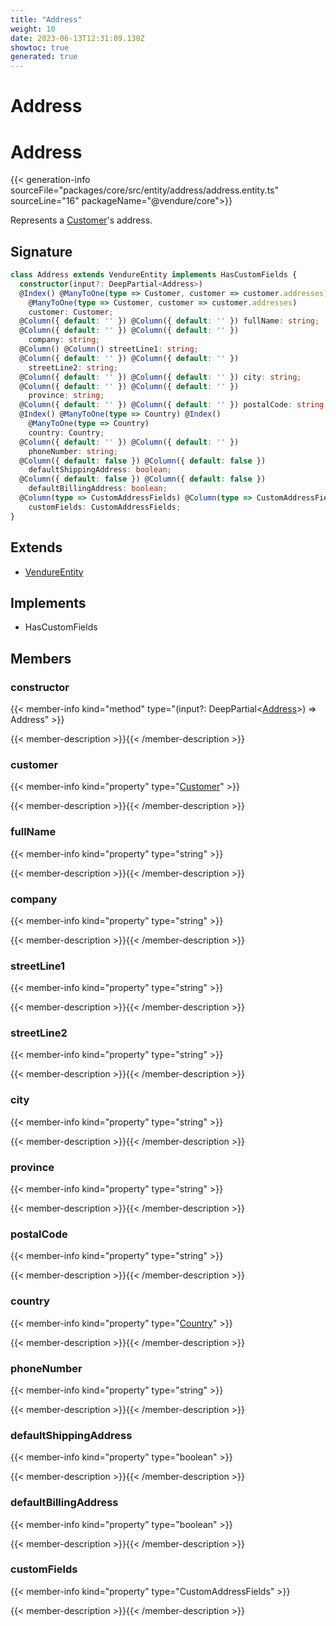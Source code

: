 ```yaml
---
title: "Address"
weight: 10
date: 2023-06-13T12:31:09.130Z
showtoc: true
generated: true
---
```

<!-- This file was generated from the Vendure source. Do not modify. Instead, re-run the "docs:build" script -->

# Address
<div class="symbol">


# Address

{{< generation-info sourceFile="packages/core/src/entity/address/address.entity.ts" sourceLine="16" packageName="@vendure/core">}}

Represents a <a href='/typescript-api/entities/customer#customer'>Customer</a>'s address.

## Signature

```TypeScript
class Address extends VendureEntity implements HasCustomFields {
  constructor(input?: DeepPartial<Address>)
  @Index() @ManyToOne(type => Customer, customer => customer.addresses) @Index()
    @ManyToOne(type => Customer, customer => customer.addresses)
    customer: Customer;
  @Column({ default: '' }) @Column({ default: '' }) fullName: string;
  @Column({ default: '' }) @Column({ default: '' })
    company: string;
  @Column() @Column() streetLine1: string;
  @Column({ default: '' }) @Column({ default: '' })
    streetLine2: string;
  @Column({ default: '' }) @Column({ default: '' }) city: string;
  @Column({ default: '' }) @Column({ default: '' })
    province: string;
  @Column({ default: '' }) @Column({ default: '' }) postalCode: string;
  @Index() @ManyToOne(type => Country) @Index()
    @ManyToOne(type => Country)
    country: Country;
  @Column({ default: '' }) @Column({ default: '' })
    phoneNumber: string;
  @Column({ default: false }) @Column({ default: false })
    defaultShippingAddress: boolean;
  @Column({ default: false }) @Column({ default: false })
    defaultBillingAddress: boolean;
  @Column(type => CustomAddressFields) @Column(type => CustomAddressFields)
    customFields: CustomAddressFields;
}
```
## Extends

 * <a href='/typescript-api/entities/vendure-entity#vendureentity'>VendureEntity</a>


## Implements

 * HasCustomFields


## Members

### constructor

{{< member-info kind="method" type="(input?: DeepPartial&#60;<a href='/typescript-api/entities/address#address'>Address</a>&#62;) => Address"  >}}

{{< member-description >}}{{< /member-description >}}

### customer

{{< member-info kind="property" type="<a href='/typescript-api/entities/customer#customer'>Customer</a>"  >}}

{{< member-description >}}{{< /member-description >}}

### fullName

{{< member-info kind="property" type="string"  >}}

{{< member-description >}}{{< /member-description >}}

### company

{{< member-info kind="property" type="string"  >}}

{{< member-description >}}{{< /member-description >}}

### streetLine1

{{< member-info kind="property" type="string"  >}}

{{< member-description >}}{{< /member-description >}}

### streetLine2

{{< member-info kind="property" type="string"  >}}

{{< member-description >}}{{< /member-description >}}

### city

{{< member-info kind="property" type="string"  >}}

{{< member-description >}}{{< /member-description >}}

### province

{{< member-info kind="property" type="string"  >}}

{{< member-description >}}{{< /member-description >}}

### postalCode

{{< member-info kind="property" type="string"  >}}

{{< member-description >}}{{< /member-description >}}

### country

{{< member-info kind="property" type="<a href='/typescript-api/entities/country#country'>Country</a>"  >}}

{{< member-description >}}{{< /member-description >}}

### phoneNumber

{{< member-info kind="property" type="string"  >}}

{{< member-description >}}{{< /member-description >}}

### defaultShippingAddress

{{< member-info kind="property" type="boolean"  >}}

{{< member-description >}}{{< /member-description >}}

### defaultBillingAddress

{{< member-info kind="property" type="boolean"  >}}

{{< member-description >}}{{< /member-description >}}

### customFields

{{< member-info kind="property" type="CustomAddressFields"  >}}

{{< member-description >}}{{< /member-description >}}


</div>
